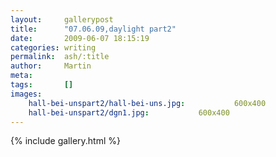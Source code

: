 ```yaml
---
layout:     gallerypost
title:      "07.06.09,daylight part2"
date:       2009-06-07 18:15:19
categories: writing
permalink:  ash/:title
author:     Martin
meta:
tags:       []
images:
    hall-bei-unspart2/hall-bei-uns.jpg:           600x400
    hall-bei-unspart2/dgn1.jpg:           600x400
---
```


{% include gallery.html %}
